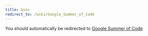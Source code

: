 ```yaml
---
title: Gsoc
redirect_to: /wiki/Google_Summer_of_Code
---
```


You should automatically be redirected to [Google Summer of Code](/wiki/Google_Summer_of_Code)
